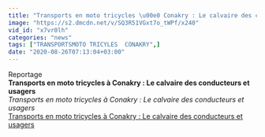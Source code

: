 ```yaml
---
title: "Transports en moto tricycles \u00e0 Conakry : Le calvaire des conducteurs et usagers"
image: "https://s2.dmcdn.net/v/SQ3R51VGxt7o_tWPf/x240"
vid_id: "x7vr0lh"
categories: "news"
tags: ["TRANSPORTSMOTO TRICYLES  CONAKRY",]
date: "2020-08-26T07:13:04+03:00"
---
```

Reportage<br><b>Transports en moto tricycles à Conakry : Le calvaire des conducteurs et usagers</b><br> <i>Transports en moto tricycles à Conakry : Le calvaire des conducteurs et usagers</i><br> <u>Transports en moto tricycles à Conakry : Le calvaire des conducteurs et usagers</u>
